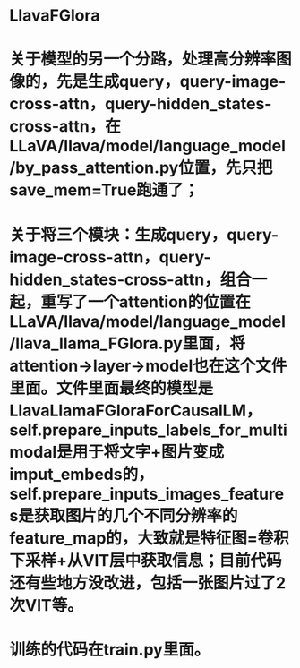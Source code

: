 # LlavaFGlora
 # 关于模型的另一个分路，处理高分辨率图像的，先是生成query，query-image-cross-attn，query-hidden_states-cross-attn，在LLaVA/llava/model/language_model/by_pass_attention.py位置，先只把save_mem=True跑通了；
 # 关于将三个模块：生成query，query-image-cross-attn，query-hidden_states-cross-attn，组合一起，重写了一个attention的位置在LLaVA/llava/model/language_model/llava_llama_FGlora.py里面，将attention->layer->model也在这个文件里面。文件里面最终的模型是LlavaLlamaFGloraForCausalLM，self.prepare_inputs_labels_for_multimodal是用于将文字+图片变成imput_embeds的，self.prepare_inputs_images_features是获取图片的几个不同分辨率的feature_map的，大致就是特征图=卷积下采样+从VIT层中获取信息；目前代码还有些地方没改进，包括一张图片过了2次VIT等。
 # 训练的代码在train.py里面。
